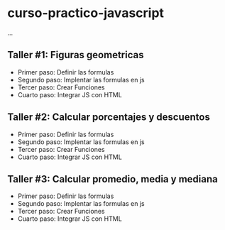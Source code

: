 # curso-practico-javascript

... 

## Taller #1: Figuras geometricas 

- Primer paso: Definir las formulas 
- Segundo paso: Implentar las formulas en js 
- Tercer paso: Crear Funciones
-  Cuarto paso: Integrar JS con HTML

## Taller #2: Calcular porcentajes y descuentos


- Primer paso: Definir las formulas 
- Segundo paso: Implentar las formulas en js 
- Tercer paso: Crear Funciones
- Cuarto paso: Integrar JS con HTML


## Taller #3: Calcular promedio, media y mediana


- Primer paso: Definir las formulas 
- Segundo paso: Implentar las formulas en js 
- Tercer paso: Crear Funciones
- Cuarto paso: Integrar JS con HTML
